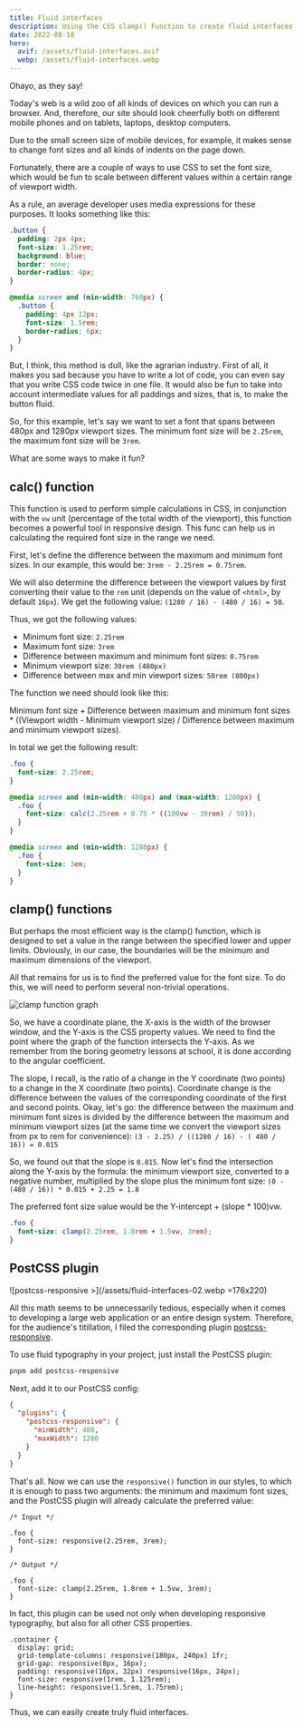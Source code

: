 ```yaml
---
title: Fluid interfaces
description: Using the CSS сlamp() Function to create fluid interfaces
date: 2022-08-18
hero:
  avif: /assets/fluid-interfaces.avif
  webp: /assets/fluid-interfaces.webp
---
```


Ohayo, as they say!

Today's web is a wild zoo of all kinds of devices on which you can run a browser. And, therefore, our site should look cheerfully both on different mobile phones and on tablets, laptops, desktop computers.

Due to the small screen size of mobile devices, for example, it makes sense to change font sizes and all kinds of indents on the page down.

Fortunately, there are a couple of ways to use CSS to set the font size, which would be fun to scale between different values ​​​​within a certain range of viewport width.

As a rule, an average developer uses media expressions for these purposes. It looks something like this:

```css
.button {
  padding: 2px 4px;
  font-size: 1.25rem;
  background: blue;
  border: none;
  border-radius: 4px;
}

@media screen and (min-width: 760px) {
  .button {
    padding: 4px 12px;
    font-size: 1.5rem;
    border-radius: 6px;
  }
}
```

But, I think, this method is dull, like the agrarian industry. First of all, it makes you sad because you have to write a lot of code, you can even say that you write CSS code twice in one file. It would also be fun to take into account intermediate values ​​for all paddings and sizes, that is, to make the button fluid.

So, for this example, let's say we want to set a font that spans between 480px and 1280px viewport sizes. The minimum font size will be `2.25rem`, the maximum font size will be `3rem`.

What are some ways to make it fun?

## calc() function

This function is used to perform simple calculations in CSS, in conjunction with the `vw` unit (percentage of the total width of the viewport), this function becomes a powerful tool in responsive design. This func can help us in calculating the required font size in the range we need.

First, let's define the difference between the maximum and minimum font sizes. In our example, this would be: `3rem - 2.25rem = 0.75rem`.

We will also determine the difference between the viewport values ​​by first converting their value to the `rem` unit (depends on the value of `<html>`, by default `16px`). We get the following value: `(1280 / 16) - (480 / 16) = 50`.

Thus, we got the following values:

- Minimum font size: `2.25rem`
- Maximum font size: `3rem`
- Difference between maximum and minimum font sizes: `0.75rem`
- Minimum viewport size: `30rem (480px)`
- Difference between max and min viewport sizes: `50rem (800px)`

The function we need should look like this:

Minimum font size + Difference between maximum and minimum font sizes \* ((Viewport width - Minimum viewport size) / Difference between maximum and minimum viewport sizes).

In total we get the following result:

```css
.foo {
  font-size: 2.25rem;
}

@media screen and (min-width: 480px) and (max-width: 1280px) {
  .foo {
    font-size: calc(2.25rem + 0.75 * ((100vw - 30rem) / 50));
  }
}

@media screen and (min-width: 1280px) {
  .foo {
    font-size: 3em;
  }
}
```

## clamp() functions

But perhaps the most efficient way is the clamp() function, which is designed to set a value in the range between the specified lower and upper limits. Obviously, in our case, the boundaries will be the minimum and maximum dimensions of the viewport.

All that remains for us is to find the preferred value for the font size. To do this, we will need to perform several non-trivial operations.

![clamp function graph](/assets/fluid-interfaces-01.webp)

So, we have a coordinate plane, the X-axis is the width of the browser window, and the Y-axis is the CSS property values. We need to find the point where the graph of the function intersects the Y-axis. As we remember from the boring geometry lessons at school, it is done according to the angular coefficient.

The slope, I recall, is the ratio of a change in the Y coordinate (two points) to a change in the X coordinate (two points). Coordinate change is the difference between the values ​​of the corresponding coordinate of the first and second points. Okay, let's go: the difference between the maximum and minimum font sizes is divided by the difference between the maximum and minimum viewport sizes (at the same time we convert the viewport sizes from px to rem for convenience): `(3 - 2.25) / ((1280 / 16) - ( 480 / 16)) = 0.015`

So, we found out that the slope is `0.015`. Now let's find the intersection along the Y-axis by the formula: the minimum viewport size, converted to a negative number, multiplied by the slope plus the minimum font size: `(0 - (480 / 16)) * 0.015 + 2.25 = 1.8`

The preferred font size value would be the Y-intercept + (slope \* 100)vw.

```css
.foo {
  font-size: clamp(2.25rem, 1.8rem + 1.5vw, 3rem);
}
```

## PostCSS plugin

![postcss-responsive >](/assets/fluid-interfaces-02.webp =176x220)

All this math seems to be unnecessarily tedious, especially when it comes to developing a large web application or an entire design system. Therefore, for the audience's titillation, I filed the corresponding plugin [postcss-responsive](https://github.com/azat-io/postcss-responsive).

To use fluid typography in your project, just install the PostCSS plugin:

```sh
pnpm add postcss-responsive
```

Next, add it to our PostCSS config:

```json
{
  "plugins": {
    "postcss-responsive": {
      "minWidth": 480,
      "maxWidth": 1280
    }
  }
}
```

That's all. Now we can use the `responsive()` function in our styles, to which it is enough to pass two arguments: the minimum and maximum font sizes, and the PostCSS plugin will already calculate the preferred value:

```postcss
/* Input */

.foo {
  font-size: responsive(2.25rem, 3rem);
}

/* Output */

.foo {
  font-size: clamp(2.25rem, 1.8rem + 1.5vw, 3rem);
}
```

In fact, this plugin can be used not only when developing responsive typography, but also for all other CSS properties.

```postcss
.container {
  display: grid;
  grid-template-columns: responsive(180px, 240px) 1fr;
  grid-gap: responsive(8px, 16px);
  padding: responsive(16px, 32px) responsive(16px, 24px);
  font-size: responsive(1rem, 1.125rem);
  line-height: responsive(1.5rem, 1.75rem);
}
```

Thus, we can easily create truly fluid interfaces.

